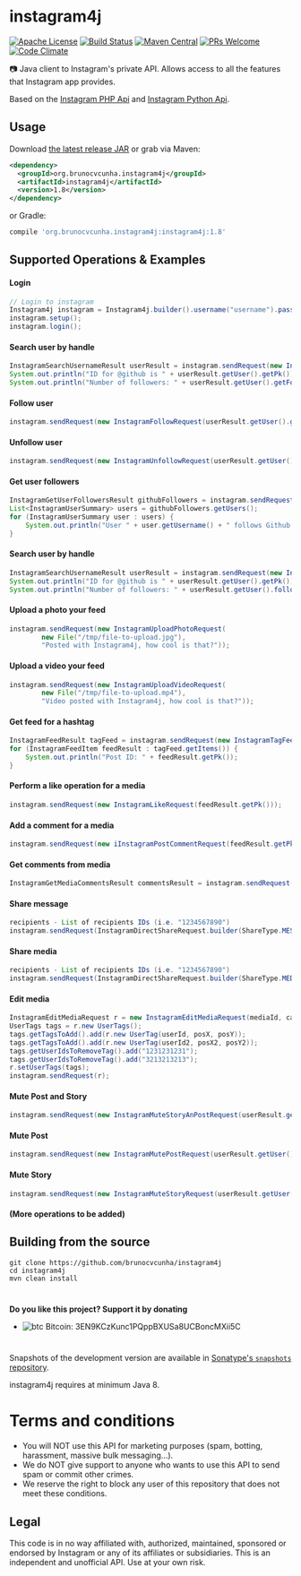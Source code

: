 instagram4j
========

[![Apache License](http://img.shields.io/badge/license-ASL-blue.svg)](https://github.com/brunocvcunha/instagram4j/blob/master/LICENSE)
[![Build Status](https://travis-ci.org/brunocvcunha/instagram4j.svg)](https://travis-ci.org/brunocvcunha/instagram4j)
[![Maven Central](https://maven-badges.herokuapp.com/maven-central/org.brunocvcunha.instagram4j/instagram4j/badge.svg)](https://maven-badges.herokuapp.com/maven-central/org.brunocvcunha.instagram4j/instagram4j) [![PRs Welcome](https://img.shields.io/badge/PRs-welcome-brightgreen.svg)](http://makeapullrequest.com)
[![Code Climate](https://codeclimate.com/github/brunocvcunha/instagram4j/badges/gpa.svg)](https://codeclimate.com/github/brunocvcunha/instagram4j)

:camera: Java client to Instagram's private API. Allows access to all the features that Instagram app provides.

Based on the [Instagram PHP Api](https://github.com/mgp25/Instagram-API) and [Instagram Python Api](https://github.com/LevPasha/Instagram-API-python).


Usage
--------

Download [the latest release JAR][1] or grab via Maven:
```xml
<dependency>
  <groupId>org.brunocvcunha.instagram4j</groupId>
  <artifactId>instagram4j</artifactId>
  <version>1.8</version>
</dependency>
```
or Gradle:
```groovy
compile 'org.brunocvcunha.instagram4j:instagram4j:1.8'
```



Supported Operations & Examples
--------

#### Login

```java
// Login to instagram
Instagram4j instagram = Instagram4j.builder().username("username").password("password").build();
instagram.setup();
instagram.login();
```

#### Search user by handle
```java
InstagramSearchUsernameResult userResult = instagram.sendRequest(new InstagramSearchUsernameRequest("github"));
System.out.println("ID for @github is " + userResult.getUser().getPk());
System.out.println("Number of followers: " + userResult.getUser().getFollower_count());
```

#### Follow user
```java
instagram.sendRequest(new InstagramFollowRequest(userResult.getUser().getPk()));
```

#### Unfollow user
```java
instagram.sendRequest(new InstagramUnfollowRequest(userResult.getUser().getPk()));
```

#### Get user followers
```java
InstagramGetUserFollowersResult githubFollowers = instagram.sendRequest(new InstagramGetUserFollowersRequest(userResult.getUser().getPk()));
List<InstagramUserSummary> users = githubFollowers.getUsers();
for (InstagramUserSummary user : users) {
    System.out.println("User " + user.getUsername() + " follows Github!");
}

```

#### Search user by handle
```java
InstagramSearchUsernameResult userResult = instagram.sendRequest(new InstagramSearchUsernameRequest("github"));
System.out.println("ID for @github is " + userResult.getUser().getPk());
System.out.println("Number of followers: " + userResult.getUser().follower_count);
```

#### Upload a photo your feed
```java
instagram.sendRequest(new InstagramUploadPhotoRequest(
        new File("/tmp/file-to-upload.jpg"),
        "Posted with Instagram4j, how cool is that?"));
```

#### Upload a video your feed
```java
instagram.sendRequest(new InstagramUploadVideoRequest(
        new File("/tmp/file-to-upload.mp4"),
        "Video posted with Instagram4j, how cool is that?"));
```

#### Get feed for a hashtag
```java
InstagramFeedResult tagFeed = instagram.sendRequest(new InstagramTagFeedRequest("github"));
for (InstagramFeedItem feedResult : tagFeed.getItems()) {
    System.out.println("Post ID: " + feedResult.getPk());
}
```

#### Perform a like operation for a media
```java
instagram.sendRequest(new InstagramLikeRequest(feedResult.getPk()));
```

#### Add a comment for a media
```java
instagram.sendRequest(new iInstagramPostCommentRequest(feedResult.getPk(), "Hello! How are you?"));
```


#### Get comments from media
```java
InstagramGetMediaCommentsResult commentsResult = instagram.sendRequest(new InstagramGetMediaCommentsRequest(mediaId, maxCommentId));
```

#### Share message
```java
recipients - List of recipients IDs (i.e. "1234567890")
instagram.sendRequest(InstagramDirectShareRequest.builder(ShareType.MESSAGE, recipients).message(message).build());
```

#### Share media
```java
recipients - List of recipients IDs (i.e. "1234567890")
instagram.sendRequest(InstagramDirectShareRequest.builder(ShareType.MEDIA, recipients).mediaId(mid).message(message).build());
```

#### Edit media
```java
InstagramEditMediaRequest r = new InstagramEditMediaRequest(mediaId, caption);
UserTags tags = r.new UserTags();
tags.getTagsToAdd().add(r.new UserTag(userId, posX, posY));
tags.getTagsToAdd().add(r.new UserTag(userId2, posX2, posY2));
tags.getUserIdsToRemoveTag().add("1231231231");
tags.getUserIdsToRemoveTag().add("3213213213");
r.setUserTags(tags);
instagram.sendRequest(r);
```



#### Mute Post and Story
```java
instagram.sendRequest(new InstagramMuteStoryAnPostRequest(userResult.getUser().getPk()));

```


#### Mute Post 
```java
instagram.sendRequest(new InstagramMutePostRequest(userResult.getUser().getPk()));

```

#### Mute Story 
```java
instagram.sendRequest(new InstagramMuteStoryRequest(userResult.getUser().getPk()));

```

#### (More operations to be added)

Building from the source
--------
```
git clone https://github.com/brunocvcunha/instagram4j
cd instagram4j
mvn clean install
```


#

**Do you like this project? Support it by donating**

- ![btc](https://raw.githubusercontent.com/reek/anti-adblock-killer/gh-pages/images/bitcoin.png) Bitcoin: 3EN9KCzKunc1PQppBXUSa8UCBoncMXii5C

#

Snapshots of the development version are available in [Sonatype's `snapshots` repository][snap].

instagram4j requires at minimum Java 8.


 [1]: https://search.maven.org/remote_content?g=org.brunocvcunha.instagram4j&a=instagram4j&v=LATEST
 [snap]: https://oss.sonatype.org/content/repositories/snapshots/



 # Terms and conditions

- You will NOT use this API for marketing purposes (spam, botting, harassment, massive bulk messaging...).
- We do NOT give support to anyone who wants to use this API to send spam or commit other crimes.
- We reserve the right to block any user of this repository that does not meet these conditions.

## Legal

This code is in no way affiliated with, authorized, maintained, sponsored or endorsed by Instagram or any of its affiliates or subsidiaries. This is an independent and unofficial API. Use at your own risk.
